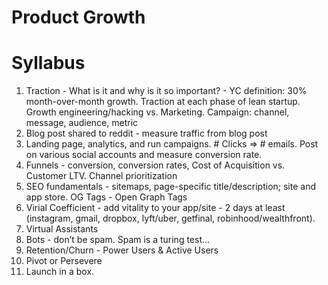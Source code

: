 # Product Growth

# Syllabus

1. Traction - What is it and why is it so important? - YC definition: 30% month-over-month growth. Traction at each phase of lean startup. Growth engineering/hacking vs. Marketing. Campaign: channel, message, audience, metric
1. Blog post shared to reddit - measure traffic from blog post
1. Landing page, analytics, and run campaigns. # Clicks => # emails. Post on various social accounts and measure conversion rate.
1. Funnels - conversion, conversion rates, Cost of Acquisition vs. Customer LTV. Channel prioritization
1. SEO fundamentals - sitemaps, page-specific title/description; site and app store. OG Tags - Open Graph Tags <meta og:title=”blah” />
1. Virial Coefficient - add vitality to your app/site - 2 days at least (instagram, gmail, dropbox, lyft/uber, getfinal, robinhood/wealthfront). 
1. Virtual Assistants
1. Bots - don’t be spam. Spam is a turing test…
1. Retention/Churn - Power Users & Active Users
1. Pivot or Persevere 
1. Launch in a box.
